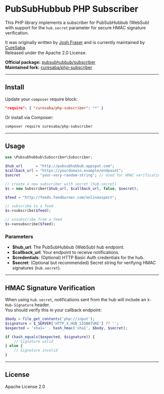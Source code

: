 # PubSubHubbub PHP Subscriber

This PHP library implements a subscriber for PubSubHubbub (WebSub) with support for the `hub.secret` parameter for secure HMAC signature verification.

It was originally written by [Josh Fraser](http://joshfraser.com) and is currently maintained by [CureSaba](https://github.com/CureSaba).  
Released under the Apache 2.0 License.

**Official package:** [pubsubhubbub/subscriber](https://github.com/pubsubhubbub/php-subscriber)  
**Maintained fork:** [curesaba/php-subscriber](https://github.com/CureSaba/php-subscriber)

---

## Install

Update your `composer` require block:
```json
"require": { "curesaba/php-subscriber": "*" }
```

Or install via Composer:
```sh
composer require curesaba/php-subscriber
```

---

## Usage

```php
use \Pubsubhubbub\Subscriber\Subscriber;

$hub_url      = "http://pubsubhubbub.appspot.com";
$callback_url = "https://yourdomain.example/endpoint";
$secret       = "your-very-random-string"; // Used for HMAC verification

// create a new subscriber with secret (hub.secret)
$s = new Subscriber($hub_url, $callback_url, false, $secret);

$feed = "http://feeds.feedburner.com/onlineaspect";

// subscribe to a feed
$s->subscribe($feed);

// unsubscribe from a feed
$s->unsubscribe($feed);
```

### Parameters

- **$hub_url**: The PubSubHubbub (WebSub) hub endpoint.
- **$callback_url**: Your endpoint to receive notifications.
- **$credentials**: (Optional) HTTP Basic Auth credentials for the hub.
- **$secret**: (Optional but recommended) Secret string for verifying HMAC signatures (`hub.secret`).

---

## HMAC Signature Verification

When using `hub.secret`, notifications sent from the hub will include an `X-Hub-Signature` header.  
You should verify this in your callback endpoint:

```php
$body = file_get_contents('php://input');
$signature = $_SERVER['HTTP_X_HUB_SIGNATURE'] ?? '';
$expected = 'sha1=' . hash_hmac('sha1', $body, $secret);

if (hash_equals($expected, $signature)) {
    // Signature valid
} else {
    // Signature invalid
}
```

---

## License

Apache License 2.0  
